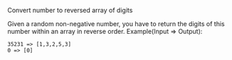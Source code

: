 Convert number to reversed array of digits

Given a random non-negative number, you have to return the digits of this number within an array in reverse order.
Example(Input => Output):

```
35231 => [1,3,2,5,3]
0 => [0]
```
